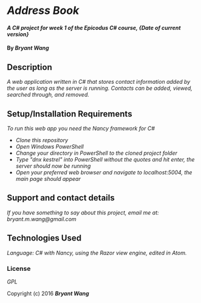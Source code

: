 # _Address Book_

#### _A C# project for week 1 of the Epicodus C# course, {Date of current version}_

#### By _**Bryant Wang**_

## Description

_A web application written in C# that stores contact information added by the user as long as the server is running. Contacts can be added, viewed, searched through, and removed._

## Setup/Installation Requirements

_To run this web app you need the Nancy framework for C#_

* _Clone this repository_
* _Open Windows PowerShell_
* _Change your directory in PowerShell to the cloned project folder_
* _Type "dnx kestrel" into PowerShell without the quotes and hit enter, the server should now be running_
* _Open your preferred web browser and navigate to localhost:5004, the main page should appear_

## Support and contact details

_If you have something to say about this project, email me at: bryant.m.wang@gmail.com_

## Technologies Used

_Language: C# with Nancy, using the Razor view engine, edited in Atom._

### License

*GPL*

Copyright (c) 2016 **_Bryant Wang_**
